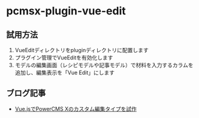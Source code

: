 # pcmsx-plugin-vue-edit

## 試用方法

1. VueEditディレクトリをpluginディレクトリに配置します
1. プラグイン管理でVueEditを有効化します
1. モデルの編集画面（レシピモデルや記事モデル）で材料を入力するカラムを追加し、編集表示を「Vue Edit」にします

## ブログ記事

- [Vue.jsでPowerCMS Xのカスタム編集タイプを試作](https://www.anothersky.jp/2022/02/pcmsx-plugin-vue-edit.html)
